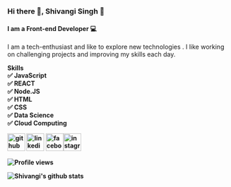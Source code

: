 ### Hi there 👋, Shivangi Singh 👩
#### I am a Front-end Developer 💻
I am a tech-enthusiast and like to explore new technologies .  I like working on challenging projects and improving my skills each day.

<strong>Skills<strong>
 </br>
 ✅ JavaScript </br>
 ✅ REACT </br>
 ✅ Node.JS </br>
 ✅ HTML </br>
 ✅ CSS </br>
 ✅ Data Science</br>
 ✅ Cloud Computing</br>


[<img src='https://cdn.jsdelivr.net/npm/simple-icons@3.0.1/icons/github.svg' alt='github' height='40'>](https://github.com/shivisingh28)  [<img src='https://cdn.jsdelivr.net/npm/simple-icons@3.0.1/icons/linkedin.svg' alt='linkedin' height='40'>](https://www.linkedin.com/in/shivangi-singh-b65381158/)  [<img src='https://cdn.jsdelivr.net/npm/simple-icons@3.0.1/icons/facebook.svg' alt='facebook' height='40'>](https://www.facebook.com/shivangi.singh.73550/)[<img src='https://cdn.jsdelivr.net/npm/simple-icons@3.0.1/icons/instagram.svg' alt='instagram' height='40'>](https://www.instagram.com/shivi__singh28/)

![Profile views](https://gpvc.arturio.dev/shivisingh28)  

![Shivangi's github stats](https://github-readme-stats.vercel.app/api?username=shivisingh28&show_icons=true&theme=radical)


